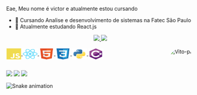 Eae, Meu nome é victor e atualmente estou cursando 

- 🔭 Cursando Analise e desenvolvimento de sistemas na Fatec São Paulo
- 🌱 Atualmente estudando React.js
  
<div align="center">
  <a href="https://github.com/Victor2752">
  <img height="180em" src="https://github-readme-stats.vercel.app/api?username=Victor2752&show_icons=true&theme=tokyonight&include_all_commits=true&count_private=true"/>
  <img height="180em" src="https://github-readme-stats.vercel.app/api/top-langs/?username=Victor2752&layout=compact&langs_count=7&theme=tokyonight"/>
</div>
<div style="display: inline_block"><br>
  <img align="center" alt="Vito-Js" height="30" width="40" src="https://raw.githubusercontent.com/devicons/devicon/master/icons/javascript/javascript-plain.svg">
  <!-- <img align="center" alt="Rafa-Ts" height="30" width="40" src="https://raw.githubusercontent.com/devicons/devicon/master/icons/typescript/typescript-plain.svg"> -->
  <img align="center" alt="Vito-React" height="30" width="40" src="https://raw.githubusercontent.com/devicons/devicon/master/icons/react/react-original.svg">
  <img align="center" alt="Vito-HTML" height="30" width="40" src="https://raw.githubusercontent.com/devicons/devicon/master/icons/html5/html5-original.svg">
  <img align="center" alt="Vito-CSS" height="30" width="40" src="https://raw.githubusercontent.com/devicons/devicon/master/icons/css3/css3-original.svg">
  <img align="center" alt="Vito-Python" height="30" width="40" src="https://raw.githubusercontent.com/devicons/devicon/master/icons/python/python-original.svg">
  <img align="center" alt="Vito-Csharp" height="30" width="40" src="https://raw.githubusercontent.com/devicons/devicon/master/icons/csharp/csharp-original.svg">
  <img align="right" alt="Vito-pic" height="150" style="border-radius:50px;" src="https://discord.com/channels/@me/647935873505296404/964174186807451660">
</div>

 ##

<div>
  <a href="https://www.instagram.com/victor2752sfc" target="_blank"><img src="https://img.shields.io/badge/-Instagram-%23E4405F?style=for-the-badge&logo=instagram&logoColor=white" target="_blank"></a>
  <a href = "mailto:victor2752@hotmail.com"><img src="https://img.shields.io/badge/-Gmail-%23333?style=for-the-badge&logo=gmail&logoColor=white" target="_blank"></a>
  <a href="https://www.linkedin.com/in/victor2752" target="_blank"><img src="https://img.shields.io/badge/-LinkedIn-%230077B5?style=for-the-badge&logo=linkedin&logoColor=white" target="_blank"></a> 

  ![Snake animation](https://github.com/victor2752/victor2752/blob/output/github-contribution-grid-snake.svg)
 
</div>

